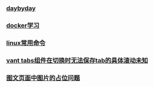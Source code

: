 <!--
 * @Description: 
 * @Version: 1.0.0
 * @Autor: yin gang
 * @Date: 2020-09-23 14:07:12
 * @LastEditors: yin gang
 * @LastEditTime: 2020-09-30 11:27:55
-->
### [daybyday](./daybyday.md)
### [docker学习](./docker.md)
### [linux常用命令](./linux.md)
### [vant tabs组件在切换时无法保存tab的具体滚动未知](./tab.md)
### [图文页面中图片的占位问题](./pic.md)